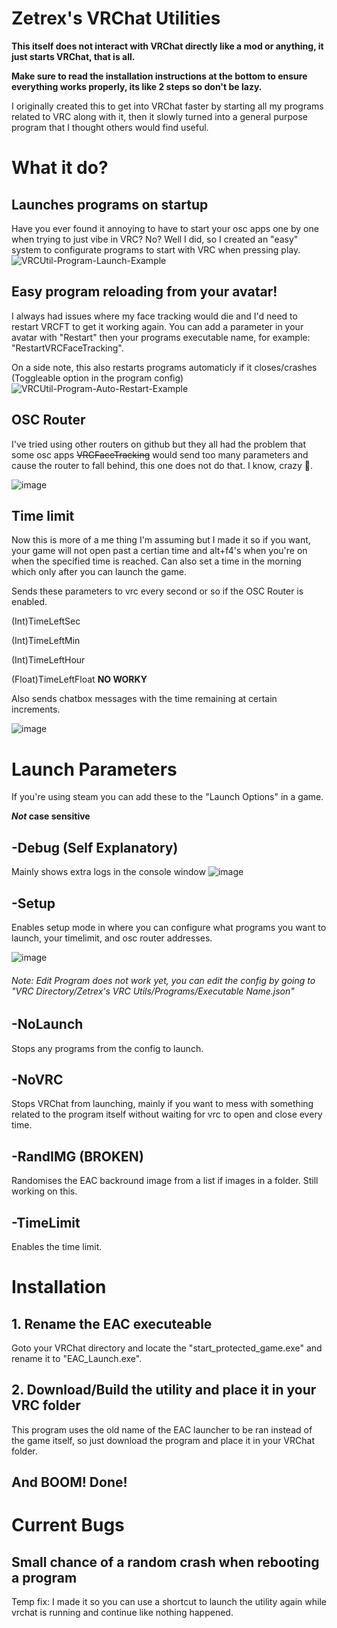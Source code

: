 # Zetrex's VRChat Utilities
**This itself does not interact with VRChat directly like a mod or anything, it just starts VRChat, that is all.**

**Make sure to read the installation instructions at the bottom to ensure everything works properly, its like 2 steps so don't be lazy.**

I originally created this to get into VRChat faster by starting all my programs related to VRC along with it, then it slowly turned into a general purpose program that I thought others would find useful.

# What it do?
## Launches programs on startup
Have you ever found it annoying to have to start your osc apps one by one when trying to just vibe in VRC? No? Well I did, so I created an "easy" system to configurate programs to start with VRC when pressing play.
![VRCUtil-Program-Launch-Example](https://user-images.githubusercontent.com/102548737/200729103-4fb01c36-5fe1-48d9-aa74-2aaccc2d3c43.gif)

## Easy program reloading from your avatar!
I always had issues where my face tracking would die and I'd need to restart VRCFT to get it working again. You can add a parameter in your avatar with "Restart" then your programs executable name, for example: "RestartVRCFaceTracking".

On a side note, this also restarts programs automaticly if it closes/crashes (Toggleable option in the program config)![VRCUtil-Program-Auto-Restart-Example](https://user-images.githubusercontent.com/102548737/200730879-8dd70e77-8604-4374-8864-77afc2a44132.gif)

## OSC Router
I've tried using other routers on github but they all had the problem that some osc apps ~~VRCFaceTracking~~ would send too many parameters and cause the router to fall behind, this one does not do that. I know, crazy 🥴.

![image](https://user-images.githubusercontent.com/102548737/200731457-5c77b4cb-98ea-4718-9982-0acbe4afe2ec.png)

## Time limit
Now this is more of a me thing I'm assuming but I made it so if you want, your game will not open past a certian time and alt+f4's when you're on when the specified time is reached. Can also set a time in the morning which only after you can launch the game.

Sends these parameters to vrc every second or so if the OSC Router is enabled.

(Int)TimeLeftSec

(Int)TimeLeftMin

(Int)TimeLeftHour

(Float)TimeLeftFloat **NO WORKY**

Also sends chatbox messages with the time remaining at certain increments.

![image](https://user-images.githubusercontent.com/102548737/200731900-3568f18d-54d7-4c71-8167-5bd717c15ede.png)

# Launch Parameters
If you're using steam you can add these to the "Launch Options" in a game.

**_Not_ case sensitive**

## -Debug (Self Explanatory)
Mainly shows extra logs in the console window
![image](https://user-images.githubusercontent.com/102548737/200732589-04668b4e-c3e9-42ef-a036-291313fd6f17.png)

## -Setup
Enables setup mode in where you can configure what programs you want to launch, your timelimit, and osc router addresses.

![image](https://user-images.githubusercontent.com/102548737/200732551-6138a988-cd12-4914-8312-69e58a3e96ca.png)
###### Note: Edit Program does not work yet, you can edit the config by going to "VRC Directory/Zetrex's VRC Utils/Programs/Executable Name.json"

## -NoLaunch
Stops any programs from the config to launch.

## -NoVRC
Stops VRChat from launching, mainly if you want to mess with something related to the program itself without waiting for vrc to open and close every time.

## -RandIMG (**BROKEN**)
Randomises the EAC backround image from a list if images in a folder. Still working on this.

## -TimeLimit
Enables the time limit.

# Installation

## 1. Rename the EAC executeable
Goto your VRChat directory and locate the "start_protected_game.exe" and rename it to "EAC_Launch.exe".

## 2. Download/Build the utility and place it in your VRC folder
This program uses the old name of the EAC launcher to be ran instead of the game itself, so just download the program and place it in your VRChat folder.

## And BOOM! Done!

# Current Bugs

## Small chance of a random crash when rebooting a program
Temp fix: I made it so you can use a shortcut to launch the utility again while vrchat is running and continue like nothing happened.
